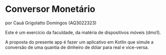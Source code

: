 # Conversor Monetário
por Cauã Grigolatto Domingos (AQ3022323)

Este é um exercício da faculdade, da
matéria de dispositivos móveis (dmo1).

A proposta do presente app é fazer um
aplicativo em Kotlin que simule
a conversão de uma quantia de dinheiro
de dólar para real e vice-versa.
